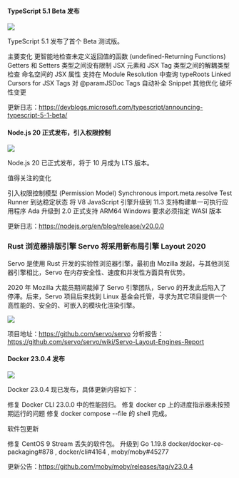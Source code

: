 #### TypeScript 5.1 Beta 发布

![](https://img.wendingding.vip/wx/2023041901.png)

TypeScript 5.1 发布了首个 Beta 测试版。

主要变化
更智能地检查未定义返回值的函数 (undefined-Returning Functions)
Getters 和 Setters 类型之间没有限制
JSX 元素和 JSX Tag 类型之间的解耦类型检查
命名空间的 JSX 属性
支持在 Module Resolution 中查询 typeRoots
Linked Cursors for JSX Tags
对 @paramJSDoc Tags 自动补全 Snippet
其他优化
破坏性变更

更新日志：https://devblogs.microsoft.com/typescript/announcing-typescript-5-1-beta/


#### Node.js 20 正式发布，引入权限控制

![](https://img.wendingding.vip/wx/2023041902.png)

Node.js 20 已正式发布，将于 10 月成为 LTS 版本。

值得关注的变化

引入权限控制模型 (Permission Model)
Synchronous import.meta.resolve
Test Runner 到达稳定状态
将 V8 JavaScript 引擎升级到 11.3
支持构建单一可执行应用程序
Ada 升级到 2.0
正式支持 ARM64 Windows
要求必须指定 WASI 版本

更新日志：https://nodejs.org/en/blog/release/v20.0.0


### Rust 浏览器排版引擎 Servo 将采用新布局引擎 Layout 2020

Servo 是使用 Rust 开发的实验性浏览器引擎，最初由 Mozilla 发起，与其他浏览器引擎相比，Servo 在内存安全性、速度和并发性方面具有优势。

2020 年 Mozilla 大裁员期间裁掉了 Servo 引擎团队，Servo 的开发此后陷入了停滞。后来，Servo 项目后来找到 Linux 基金会托管，寻求为其它项目提供一个高性能的、安全的、可嵌入的模块化渲染引擎。

![](https://img.wendingding.vip/wx/2023041903.png)

项目地址：https://github.com/servo/servo
分析报告：https://github.com/servo/servo/wiki/Servo-Layout-Engines-Report


#### Docker 23.0.4 发布

![](https://img.wendingding.vip/wx/2023040707.png)

Docker 23.0.4 现已发布，具体更新内容如下：

修复 Docker CLI 23.0.0  中的性能回归。
修复 docker cp 上的进度指示器未按预期运行的问题
修复 docker compose --file 的 shell 完成。

软件包更新

修复 CentOS 9 Stream 丢失的软件包。
升级到 Go 1.19.8 docker/docker-ce-packaging#878 , docker/cli#4164 , moby/moby#45277

更新公告：https://github.com/moby/moby/releases/tag/v23.0.4
